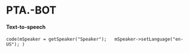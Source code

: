 # PTA.-BOT
#### Text-to-speech
`code(mSpeaker = getSpeaker("Speaker");  
mSpeaker->setLanguage("en-US");
)`

